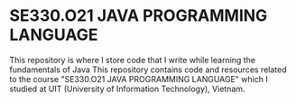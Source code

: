 # SE330.O21 JAVA PROGRAMMING LANGUAGE
This repository is where I store code that I write while learning the fundamentals of Java
This repository contains code and resources related to the course "SE330.O21 JAVA PROGRAMMING LANGUAGE" which I studied at UIT (University of Information Technology), Vietnam.

